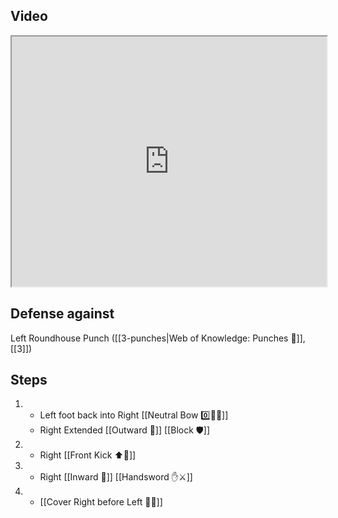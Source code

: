 ## Video

<iframe src="https://www.youtube.com/embed/IXZ6kr4VHQw?start=29&end=46" width="100%" height="400"></iframe>

## Defense against

Left Roundhouse Punch ([[3-punches|Web of Knowledge: Punches 👊]], [[3]])

## Steps

1.  -   Left foot back into Right [[Neutral Bow 0️⃣🧍‍♂️]]
    - Right Extended [[Outward 🔼]] [[Block 🛡️]]
2.  -   Right [[Front Kick ⬆️🦵]]
3.  -   Right [[Inward 🔽]] [[Handsword ✋⚔️]]
4.  -   [[Cover Right before Left 🦶🔄]]
